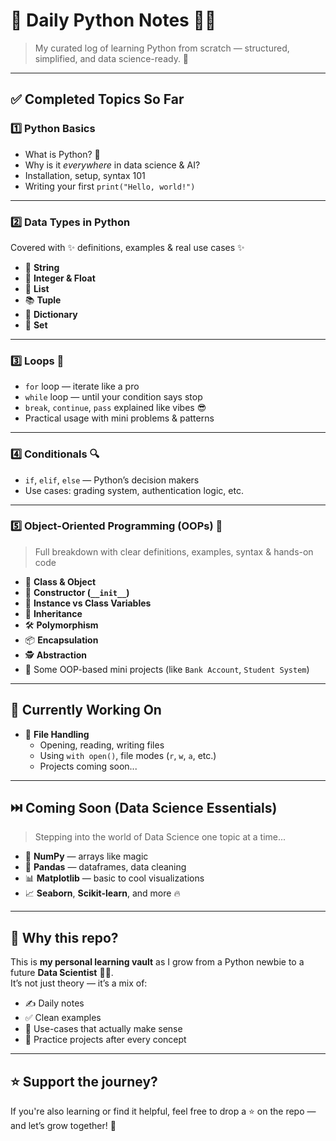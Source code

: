 # 🐍 Daily Python Notes 📓✨  
> My curated log of learning Python from scratch — structured, simplified, and data science-ready. 🚀

---

## ✅ Completed Topics So Far

### 1️⃣ Python Basics  
- What is Python? 🤔  
- Why is it *everywhere* in data science & AI?  
- Installation, setup, syntax 101  
- Writing your first `print("Hello, world!")`

---

### 2️⃣ Data Types in Python  
Covered with ✨ definitions, examples & real use cases ✨  
- 🧵 **String**  
- 🔢 **Integer & Float**  
- 🧺 **List**  
- 📚 **Tuple**  
- 🧠 **Dictionary**  
- 🎯 **Set**

---

### 3️⃣ Loops 🔁  
- `for` loop — iterate like a pro  
- `while` loop — until your condition says stop  
- `break`, `continue`, `pass` explained like vibes 😎  
- Practical usage with mini problems & patterns

---

### 4️⃣ Conditionals 🔍  
- `if`, `elif`, `else` — Python’s decision makers  
- Use cases: grading system, authentication logic, etc.

---

### 5️⃣ Object-Oriented Programming (OOPs) 🧱  
> Full breakdown with clear definitions, examples, syntax & hands-on code  
- 🔧 **Class & Object**  
- 🎯 **Constructor (`__init__`)**  
- 📜 **Instance vs Class Variables**  
- 🔁 **Inheritance**  
- 🛠️ **Polymorphism**  
- 📦 **Encapsulation**  
- 🕵️ **Abstraction**  
- 🧪 Some OOP-based mini projects (like `Bank Account`, `Student System`)

---

## 🔄 Currently Working On  
- 📁 **File Handling**  
  - Opening, reading, writing files  
  - Using `with open()`, file modes (`r`, `w`, `a`, etc.)  
  - Projects coming soon...

---

## ⏭️ Coming Soon (Data Science Essentials)  
> Stepping into the world of Data Science one topic at a time...  
- 🧮 **NumPy** — arrays like magic  
- 🐼 **Pandas** — dataframes, data cleaning  
- 📊 **Matplotlib** — basic to cool visualizations  
- 📈 **Seaborn**, **Scikit-learn**, and more 🔥

---

## 🧠 Why this repo?

This is **my personal learning vault** as I grow from a Python newbie to a future **Data Scientist** 👩‍💻.  
It’s not just theory — it’s a mix of:
- ✍️ Daily notes  
- ✅ Clean examples  
- 🔎 Use-cases that actually make sense  
- 🧪 Practice projects after every concept  


---

## ⭐ Support the journey?

If you're also learning or find it helpful, feel free to drop a ⭐️ on the repo — and let’s grow together! 🌱
